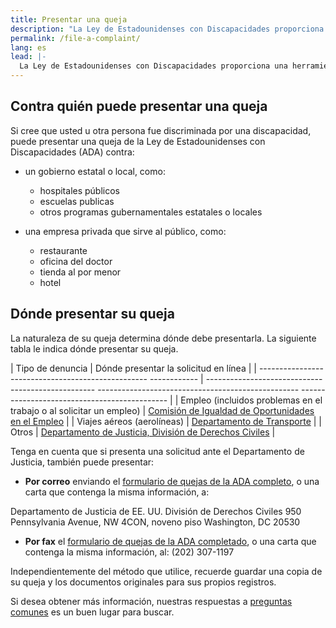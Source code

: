 ```yaml
---
title: Presentar una queja
description: "La Ley de Estadounidenses con Discapacidades proporciona una herramienta importante para luchar contra la discriminación: presentar una queja ante una agencia federal apropiada. Esta página describe los pasos para comenzar."
permalink: /file-a-complaint/
lang: es
lead: |-
  La Ley de Estadounidenses con Discapacidades proporciona una herramienta importante para luchar contra la discriminación: presentar una queja ante una agencia federal apropiada. Esta página describe los pasos para comenzar.
---
```


## Contra quién puede presentar una queja

Si cree que usted u otra persona fue discriminada por una discapacidad, puede presentar una queja de la Ley de Estadounidenses con Discapacidades (ADA) contra:

- un gobierno estatal o local, como:
  - hospitales públicos
  - escuelas publicas
  - otros programas gubernamentales estatales o locales

- una empresa privada que sirve al público, como:
  - restaurante
  - oficina del doctor
  - tienda al por menor
  - hotel

## Dónde presentar su queja

La naturaleza de su queja determina dónde debe presentarla. La siguiente tabla le indica dónde presentar su queja.

| Tipo de denuncia | Dónde presentar la solicitud en línea |
| -------------------------------------------------- ------------ | -------------------------------------------------- -------------------------------------------------- --------------------------------------------- |
| Empleo (incluidos problemas en el trabajo o al solicitar un empleo) | [Comisión de Igualdad de Oportunidades en el Empleo](http://www.eeoc.gov/filing-charge-discrimination) |
| Viajes aéreos (aerolíneas) | [Departamento de Transporte](http://www.transportation.gov/airconsumer/complaints-alleging-discriminatory-treatment-against-disabled-travelers) |
| Otros | [Departamento de Justicia, División de Derechos Civiles](https://civilrights.justice.gov/report/) |

Tenga en cuenta que si presenta una solicitud ante el Departamento de Justicia, también puede presentar:

- **Por correo** enviando el [formulario de quejas de la ADA completo](http://www.ada.gov/t2cmpfrm.htm), o una carta que contenga la misma información, a:

Departamento de Justicia de EE. UU.
División de Derechos Civiles
950 Pennsylvania Avenue, NW
4CON, noveno piso
Washington, DC 20530

- **Por fax** el [formulario de quejas de la ADA completado](http://www.ada.gov/t2cmpfrm.htm), o una carta que contenga la misma información, al: (202) 307-1197

Independientemente del método que utilice, recuerde guardar una copia de su queja y los documentos originales para sus propios registros.

Si desea obtener más información, nuestras respuestas a [preguntas comunes](https://www.ada.gov/filing_complaint.htm) es un buen lugar para buscar.
